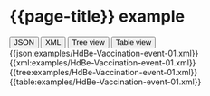 # {{page-title}} example

<div>
  <div class="tab">
     <button class="tablinks active" onclick="openTab(event, 'JSON')">JSON</button>
     <button class="tablinks" onclick="openTab(event, 'XML')">XML</button>
     <button class="tablinks" onclick="openTab(event, 'Tree view')">Tree view</button>
     <button class="tablinks" onclick="openTab(event, 'Table view')">Table view</button>   
  </div>

  <div id="JSON" class="tabcontent" style="display:block">
      {{json:examples/HdBe-Vaccination-event-01.xml}}
  </div>
  <div id="XML" class="tabcontent">
      {{xml:examples/HdBe-Vaccination-event-01.xml}}
  </div>
  <div id="Tree view" class="tabcontent">
      {{tree:examples/HdBe-Vaccination-event-01.xml}}
  </div>
  <div id="Table view" class="tabcontent">
      {{table:examples/HdBe-Vaccination-event-01.xml}}
  </div>

</div>